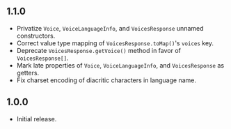 ## 1.1.0

- Privatize `Voice`, `VoiceLanguageInfo`, and `VoicesResponse` unnamed constructors.
- Correct value type mapping of `VoicesResponse.toMap()`'s `voices` key.
- Deprecate `VoicesResponse.getVoice()` method in favor of `VoicesResponse[]`.
- Mark late properties of `Voice`, `VoiceLanguageInfo`, and `VoicesResponse` as getters.
- Fix charset encoding of diacritic characters in language name.

## 1.0.0

- Initial release.
